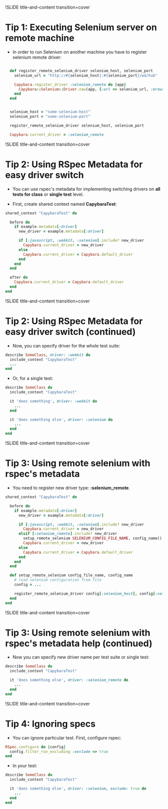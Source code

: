 !SLIDE title-and-content transition=cover

# Tip 1: Executing Selenium server on remote machine

* In order to run Selenium on another machine you have to register selenium remote driver:

```ruby

  def register_remote_selenium_driver selenium_host, selenium_port
    selenium_url = "http://#{selenium_host}:#{selenium_port}/wd/hub"

    Capybara.register_driver :selenium_remote do |app|
      Capybara::Selenium::Driver.new(app, {:url => selenium_url, :browser => :remote})
    end
  end


  selenium_host = "some-selenium-host"
  selenium_port = "some-selenium-port"

  register_remote_selenium_driver selenium_host, selenium_port

  Capybara.current_driver = :selenium_remote
```



!SLIDE title-and-content transition=cover

# Tip 2: Using RSpec Metadata for easy driver switch

* You can use rspec's metadata for implementing switching drivers on **all tests for class** or **single test** level.

* First, create shared context named **CapybaraTest**:

```ruby
shared_context "CapybaraTest" do

  before do
    if example.metadata[:driver]
      new_driver = example.metadata[:driver]

      if [:javascript, :webkit, :selenium].include? new_driver
        Capybara.current_driver = new_driver
      else
        Capybara.current_driver = Capybara.default_driver
      end
    end
  end

  after do
    Capybara.current_driver = Capybara.default_driver
  end
end
```



!SLIDE title-and-content transition=cover

# Tip 2: Using RSpec Metadata for easy driver switch (continued)

* Now, you can specify driver for the whole test suite:

```ruby
describe SomeClass, driver: :webkit do
  include_context "CapybaraTest"
  ...
end
```

* Or, for a single test:

```ruby
describe SomeClass do
  include_context "CapybaraTest"

  it 'does something', driver: :webkit do
    ...
  end

  it 'does something else', driver: :selenium do
    ...
  end
end
```



!SLIDE title-and-content transition=cover

# Tip 3: Using remote selenium with rspec's metadata

* You need to register new driver type: **:selenium_remote**.

```ruby
shared_context "CapybaraTest" do

  before do
    if example.metadata[:driver]
      new_driver = example.metadata[:driver]

      if [:javascript, :webkit, :selenium].include? new_driver
        Capybara.current_driver = new_driver
      elsif [:selenium_remote].include? new_driver
        setup_remote_selenium SELENIUM_CONFIG_FILE_NAME, config_name()
        Capybara.current_driver = new_driver
      else
        Capybara.current_driver = Capybara.default_driver
      end
    end
  end

  def setup_remote_selenium config_file_name, config_name
    # load selenium configuration from file
    config = ...

    register_remote_selenium_driver config[:selenium_host], config[:selenium_port]
  end
end
```



!SLIDE title-and-content transition=cover

# Tip 3: Using remote selenium with rspec's metadata help (continued)

* Now you can specify new driver name per test suite or single test:

```ruby
describe SomeClass do
  include_context "CapybaraTest"

  it 'does something else', driver: :selenium_remote do
    ...
  end
end
```


!SLIDE title-and-content transition=cover

# Tip 4: Ignoring specs

* You can ignore particular test. First, configure rspec:

```ruby
RSpec.configure do |config|
  config.filter_run_excluding :exclude => true
end
```

* In your test:

```ruby
describe SomeClass do
  include_context "CapybaraTest"

  it 'does something else', driver: :selenium, exclude: true do
    ...
  end
end
```